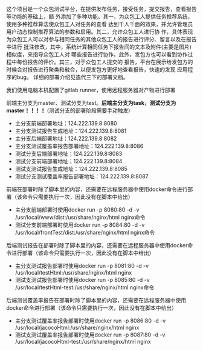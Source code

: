 这个项目是一个众包测试平台，在提供发布任务，接受任务，提交报告，查看报告等功能的基础上，额
外添加了多种功能。其一，为众包工人提供任务推荐系统，使用多种推荐算法使众包工人对任务的查看
达到千人千面的效果，并允许管理员用户动态控制推荐算法的参数和启用。其二，允许众包工人进行协
作，具体表现为众包工人可以对参与相同任务的其他众包工人的报告进行评分、留言以及在报告中进行
批注修改，其中，系统计算相同任务下报告间的文本及附件(主要是图片)相似度，来指导众包工人对
哪些报告进行协作，此外，发包方也可以看到协作过程中每份报告的评价。其三，对于众包工人提交的
报告，平台在展示给发包方的时候会对报告进行聚类和融合，以便发包方更好地查看报告，快速的发现
应用程序的bug。
详细的部署介绍见迭代三下的部署文档。

我们使用电脑本机配置了gitlab runner，使用远程服务器对产物进行部署

前端主分支为master、测试分支为test。**后端主分支为task，测试分支为master！！！！**
(测试分支的部署阶段需要手动触发)


- 主分支前端部署地址：124.222.139.8:8080
- 主分支测试报告生成地址：124.222.139.8:8081
- 主分支后端部署地址：124.222.139.8:8082
- 主分支测试覆盖率报告部署地址：124.222.139.8:8086
- 测试分支后端部署地址；124.222.139.8:8083
- 测试分支前端部署地址；124.222.139.8:8084
- 测试支测试报告生成地址：124.222.139.8:8085
- 测试分支测试覆盖率报告部署地址：124.222.139.8:8087

前端在部署时除了脚本里的内容，还需要在远程服务器中使用docker命令进行部署（该命令只需要执行一次，因此没有在脚本中给出）
- 主分支前端部署时使用docker run -p 8080:80 -d -v /usr/local/www/dist:/usr/share/nginx/html nginx命令
- 测试分支前端部署时使用docker run -p 8084:80 -d -v /usr/local/frontTest/dist:/usr/share/nginx/html nginx命令


后端测试报告在部署时除了脚本里的内容，还需要在远程服务器中使用docker命令进行部署（该命令只需要执行一次，因此没有在脚本中给出）
- 主分支测试报告部署时使用docker run -p 8081:80 -d -v /usr/local/testHtml:/usr/share/nginx/html nginx
- 测试支测试报告部署时使用docker run -p 8085:80 -d -v /usr/local/testHtml-test:/usr/share/nginx/html nginx命令


后端测试覆盖率报告在部署时除了脚本里的内容，还需要在远程服务器中使用docker命令进行部署（该命令只需要执行一次，因此没有在脚本中给出）
- 主分支测试覆盖率报告部署时使用docker run -p 8086:80 -d -v /usr/local/jacocoHtml:/usr/share/nginx/html nginx
- 测试支测试覆盖率报告部署时使用docker run -p 8087:80 -d -v /usr/local/jacocoHtml-test:/usr/share/nginx/html nginx
